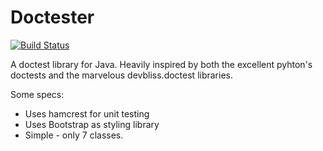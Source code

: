 Doctester
=========

[![Build Status](https://buildhive.cloudbees.com/job/raphaelbauer/job/doctester/badge/icon)](https://buildhive.cloudbees.com/job/raphaelbauer/job/doctester/)

A doctest library for Java. Heavily inspired by both the excellent pyhton's doctests 
and the marvelous devbliss.doctest libraries.

Some specs:

 * Uses hamcrest for unit testing
 * Uses Bootstrap as styling library
 * Simple - only 7 classes.